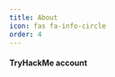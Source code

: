 ```yaml
---
title: About
icon: fas fa-info-circle
order: 4
---
```


#### TryHackMe account
<script src="https://tryhackme.com/badge/836492"></script>

